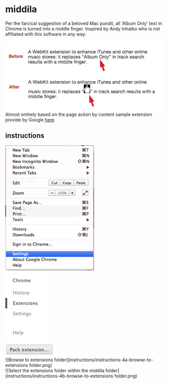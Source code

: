 middila
=======

Per the farcical suggestion of a beloved Mac pundit, all 'Album Only' text in Chrome is turned into a middle finger. Inspired by Andy Inhatko who is not affiliated with this software in any way.

![Before and after](before_and_after.jpg)<br>
Almost entirely based on the page action by content sample extension provide by Google  [here](http://chrome-apps-doc2.appspot.com/trunk/extensions/samples.html#fad62e9f7f55a4c7a8add7662b166779)


instructions
--------
![Select settings](instructions/instructions-1-select-settings.png)<br>
![Select extensions](instructions/instructions-2-select-extensions.png)<br>
![Click the pack extension button](instructions/instructions-3-click-pack-extension-button.png)<br>
![Browse to extensions folder](instructions/instructions-4a-browse-to-extensions folder.png)<br>
![Select the extensions folder within the middila folder](instructions/instructions-4b-browse-to-extensions folder.png)<br>
